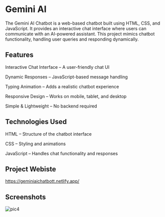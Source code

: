 # Gemini AI

The Gemini AI Chatbot is a web-based chatbot built using HTML, CSS, and JavaScript. It provides an interactive chat interface where users can communicate with an AI-powered assistant. This project mimics chatbot functionality, handling user queries and responding dynamically.

## Features
Interactive Chat Interface – A user-friendly chat UI

Dynamic Responses – JavaScript-based message handling

Typing Animation – Adds a realistic chatbot experience

Responsive Design – Works on mobile, tablet, and desktop

Simple & Lightweight – No backend required

## Technologies Used
HTML – Structure of the chatbot interface

CSS – Styling and animations

JavaScript – Handles chat functionality and responses

## Project Webiste

https://geminiaichatbott.netlify.app/

## Screenshots
![pic4](https://github.com/user-attachments/assets/54965120-6624-4658-af1c-b6736ccec1fa)
